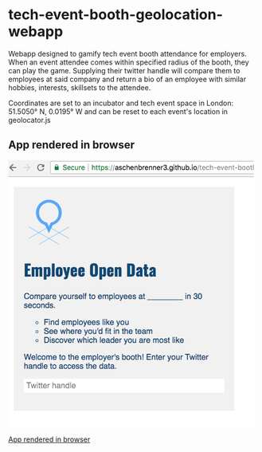 # tech-event-booth-geolocation-webapp
Webapp designed to gamify tech event booth attendance for employers. When an event attendee comes within specified radius of the booth, they can play the game. Supplying their twitter handle will compare them to employees at said company and return a bio of an employee with similar hobbies, interests, skillsets to the attendee. 

Coordinates are set to an incubator and tech event space in London:  51.5050° N, 0.0195° W and can be reset to each event's location in geolocator.js

## App rendered in browser
![app-rendered-in-browser](https://github.com/aschenbrenner3/tech-event-booth-geolocation-webapp/blob/master/images/event-booth-app-rendered-in-browser.png "Tech Event Booth App Rendered in Browser")   

[App rendered in browser](https://aschenbrenner3.github.io/tech-event-booth-geolocation-webapp/)

